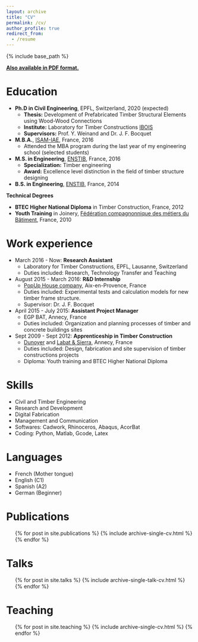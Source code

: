 ```yaml
---
layout: archive
title: "CV"
permalink: /cv/
author_profile: true
redirect_from:
  - /resume
---
```


{% include base_path %}

[__Also available in PDF format.__](http://gamerro.github.io/files/ResumeJulienGamerro.pdf)

Education
======
* **Ph.D in Civil Engineering**, EPFL, Switzerland, 2020 (expected)
  * **Thesis:** Development of Prefabricated Timber Structural Elements using Wood-Wood Connections
  * **Institute:** Laboratory for Timber Constructions [IBOIS](https://ibois.epfl.ch "Laboratory WebPage")
  * **Supervisors:** Prof. Y. Weinand and Dr. J. F. Bocquet
* **M.B.A.**, [ISAM-IAE](https://www.iae-france.fr/en/), France, 2016
  * Attended the MBA program during the last year of my engineering school (selected students)
* **M.S. in Engineering**, [ENSTIB](http://www.enstib.univ-lorraine.fr/en/), France, 2016
  * **Specialization:** Timber engineering
  * **Award:** Excellence level distinction in the field of timber structure designing
* **B.S. in Engineering**, [ENSTIB](http://www.enstib.univ-lorraine.fr/en/), France, 2014

**Technical Degrees**
* **BTEC Higher National Diploma** in Timber Construction, France, 2012
* **Youth Training** in Joinery, [Fédération compagnonnique des métiers du Bâtiment](http://compagnonsdutourdefrance.org), France, 2010

Work experience
======
* March 2016 - Now: **Research Assistant**
  * Laboratory for Timber Constructions, EPFL, Lausanne, Switzerland
  * Duties included: Research, Technology Transfer and Teaching
* August 2015 - March 2016: **R&D Internship**
  * [PopUp House company](https://www.popup-house.com/en/), Aix-en-Provence, France
  * Duties included: Experimental tests and calculation models for new timber frame structure.
  * Supervisor: Dr. J. F. Bocquet
* April 2015 - July 2015: **Assistant Project Manager**
  * EGP BAT, Annecy, France
  * Duties included: Organization and planning processes of timber and concrete buildings sites
* Sept 2009 - Sept 2012: **Apprenticeship in Timber Construction**
  * [Dunoyer](https://www.dunoyer.com) and [Labat & Sierra](https://www.labat-et-sierra.com), Annecy, France
  * Duties included: Design, fabrication and site supervision of timber constructions projects
  * Diploma: Youth training and BTEC Higher National Diploma

Skills
======
* Civil and Timber Engineering
* Research and Development
* Digital Fabrication
* Management and Communication
* Softwares: Cadwork, Rhinoceros, Abaqus, AcorBat
* Coding: Python, Matlab, Gcode, Latex

<!---
  * Design and calculation of timber and hybrid structures (wood/concrete, wood/steel)
  * Research and development with laboratory activities
  * Softwares: Cadwork, Rhinoceros, RFEM, Abaqus, AcorBat, Matlab,
-->

Languages
======
* French (Mother tongue)
* English (C1)
* Spanish (A2)
* German (Beginner)

Publications
======
  <ul>{% for post in site.publications %}
    {% include archive-single-cv.html %}
  {% endfor %}</ul>

Talks
======
  <ul>{% for post in site.talks %}
    {% include archive-single-talk-cv.html %}
  {% endfor %}</ul>

Teaching
======
  <ul>{% for post in site.teaching %}
    {% include archive-single-cv.html %}
  {% endfor %}</ul>
